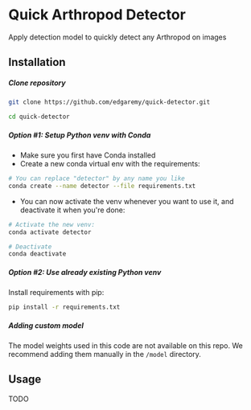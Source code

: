 # Quick Arthropod Detector
Apply detection model to quickly detect any Arthropod on images

## Installation

##### Clone repository

```bash
git clone https://github.com/edgaremy/quick-detector.git
```
```bash
cd quick-detector
```

##### Option #1: Setup Python venv with Conda

- Make sure you first have Conda installed
- Create a new conda virtual env with the requirements:
```bash
# You can replace "detector" by any name you like
conda create --name detector --file requirements.txt
```
- You can now activate the venv whenever you want to use it, and deactivate it when you're done:
```bash
# Activate the new venv:
conda activate detector

# Deactivate
conda deactivate
```

##### Option #2: Use already existing Python venv

Install requirements with pip:
```bash
pip install -r requirements.txt
```
##### Adding custom model

The model weights used in this code are not available on this repo. We recommend adding them manually in the `/model` directory.

## Usage

TODO